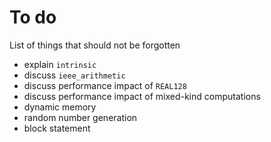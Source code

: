 # To do

List of things that should not be forgotten

  * explain `intrinsic`
  * discuss `ieee_arithmetic`
  * discuss performance impact of `REAL128`
  * discuss performance impact of mixed-kind computations
  * dynamic memory
  * random number generation
  * block statement
